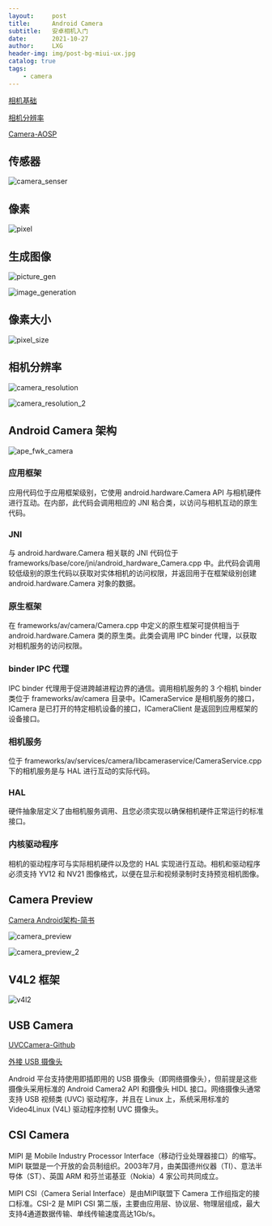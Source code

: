 ```yaml
---
layout:     post
title:      Android Camera
subtitle:   安卓相机入门
date:       2021-10-27
author:     LXG
header-img: img/post-bg-miui-ux.jpg
catalog: true
tags:
    - camera
---
```


[相机基础](https://www.princetoninstruments.com/learn/camera-fundamentals/fundamentals-behind-modern-scientific-cameras)

[相机分辨率](https://www.princetoninstruments.com/learn/camera-fundamentals/pixel-size-and-camera-resolution)

[Camera-AOSP](https://source.android.google.cn/devices/camera)

## 传感器

![camera_senser](/images/camera/camera_senser.png)

## 像素

![pixel](/images/camera/pixel.png)

## 生成图像

![picture_gen](/images/camera/picture_gen.png)

![image_generation](/images/camera/image_generation.png)

## 像素大小

![pixel_size](/images/camera/pixel_size.png)

## 相机分辨率

![camera_resolution](/images/camera/camera_resolution.png)

![camera_resolution_2](/images/camera/camera_resolution_2.png)

## Android Camera 架构

![ape_fwk_camera](/images/camera/ape_fwk_camera.png)

### 应用框架

应用代码位于应用框架级别，它使用 android.hardware.Camera API 与相机硬件进行互动。在内部，此代码会调用相应的 JNI 粘合类，以访问与相机互动的原生代码。

### JNI

与 android.hardware.Camera 相关联的 JNI 代码位于 frameworks/base/core/jni/android_hardware_Camera.cpp 中。此代码会调用较低级别的原生代码以获取对实体相机的访问权限，并返回用于在框架级别创建 android.hardware.Camera 对象的数据。

### 原生框架

在 frameworks/av/camera/Camera.cpp 中定义的原生框架可提供相当于 android.hardware.Camera 类的原生类。此类会调用 IPC binder 代理，以获取对相机服务的访问权限。

### binder IPC 代理

IPC binder 代理用于促进跨越进程边界的通信。调用相机服务的 3 个相机 binder 类位于 frameworks/av/camera 目录中。ICameraService 是相机服务的接口，ICamera 是已打开的特定相机设备的接口，ICameraClient 是返回到应用框架的设备接口。

### 相机服务

位于 frameworks/av/services/camera/libcameraservice/CameraService.cpp 下的相机服务是与 HAL 进行互动的实际代码。

### HAL

硬件抽象层定义了由相机服务调用、且您必须实现以确保相机硬件正常运行的标准接口。

### 内核驱动程序

相机的驱动程序可与实际相机硬件以及您的 HAL 实现进行互动。相机和驱动程序必须支持 YV12 和 NV21 图像格式，以便在显示和视频录制时支持预览相机图像。

## Camera Preview

[Camera Android架构-简书](https://www.jianshu.com/p/760dec1a9078)

![camera_preview](/images/camera/camera_preview.webp)

![camera_preview_2](/images/camera/camera_preview_2.webp)

## V4L2 框架

![v4l2](/images/camera/v4l2.png)

## USB Camera

[UVCCamera-Github](https://github.com/saki4510t/UVCCamera)

[外接 USB 摄像头](https://source.android.google.cn/devices/camera/external-usb-cameras?hl=zh-cn)

Android 平台支持使用即插即用的 USB 摄像头（即网络摄像头），但前提是这些摄像头采用标准的 Android Camera2 API 和摄像头 HIDL 接口。网络摄像头通常支持 USB 视频类 (UVC) 驱动程序，并且在 Linux 上，系统采用标准的 Video4Linux (V4L) 驱动程序控制 UVC 摄像头。

## CSI Camera

MIPI 是 Mobile Industry Processor Interface（移动行业处理器接口）的缩写。MIPI 联盟是一个开放的会员制组织。2003年7月，由美国德州仪器（TI）、意法半导体（ST）、英国 ARM 和芬兰诺基亚（Nokia）4 家公司共同成立。

MIPI CSI（Camera Serial Interface）是由MIPI联盟下 Camera 工作组指定的接口标准。CSI-2 是 MIPI CSI 第二版，主要由应用层、协议层、物理层组成，最大支持4通道数据传输、单线传输速度高达1Gb/s。









